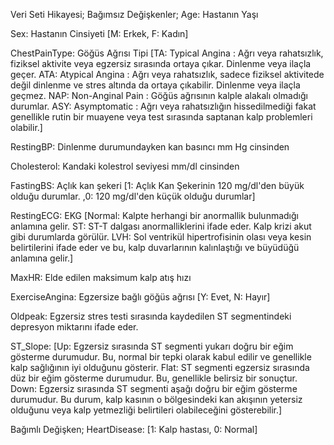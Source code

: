 Veri Seti Hikayesi;
Bağımsız Değişkenler;
Age: Hastanın Yaşı

Sex: Hastanın Cinsiyeti [M: Erkek, F: Kadın]

ChestPainType: Göğüs Ağrısı Tipi [TA: Typical Angina : Ağrı veya rahatsızlık, fiziksel aktivite veya egzersiz sırasında ortaya çıkar. Dinlenme veya ilaçla geçer. ATA: Atypical Angina : Ağrı veya rahatsızlık, sadece fiziksel aktivitede değil dinlenme ve stres altında da ortaya çıkabilir. Dinlenme veya ilaçla geçmez. NAP: Non-Anginal Pain : Göğüs ağrısının kalple alakalı olmadığı durumlar. ASY: Asymptomatic : Ağrı veya rahatsızlığın hissedilmediği fakat genellikle rutin bir muayene veya test sırasında saptanan kalp problemleri olabilir.]

RestingBP: Dinlenme durumundayken kan basıncı mm Hg cinsinden

Cholesterol: Kandaki kolestrol seviyesi mm/dl cinsinden

FastingBS: Açlık kan şekeri [1: Açlık Kan Şekerinin 120 mg/dl'den büyük olduğu durumlar. ,0: 120 mg/dl'den küçük olduğu durumlar]

RestingECG: EKG [Normal: Kalpte herhangi bir anormallik bulunmadığı anlamına gelir. ST: ST-T dalgası anormalliklerini ifade eder. Kalp krizi akut gibi durumlarda görülür. LVH: Sol ventrikül hipertrofisinin olası veya kesin belirtilerini ifade eder ve bu, kalp duvarlarının kalınlaştığı ve büyüdüğü anlamına gelir.]

MaxHR: Elde edilen maksimum kalp atış hızı

ExerciseAngina: Egzersize bağlı göğüs ağrısı [Y: Evet, N: Hayır]

Oldpeak: Egzersiz stres testi sırasında kaydedilen ST segmentindeki depresyon miktarını ifade eder.

ST_Slope: [Up: Egzersiz sırasında ST segmenti yukarı doğru bir eğim gösterme durumudur. Bu, normal bir tepki olarak kabul edilir ve genellikle kalp sağlığının iyi olduğunu gösterir. Flat: ST segmenti egzersiz sırasında düz bir eğim gösterme durumudur. Bu, genellikle belirsiz bir sonuçtur. Down: Egzersiz sırasında ST segmenti aşağı doğru bir eğim gösterme durumudur. Bu durum, kalp kasının o bölgesindeki kan akışının yetersiz olduğunu veya kalp yetmezliği belirtileri olabileceğini gösterebilir.]

Bağımlı Değişken;
HeartDisease: [1: Kalp hastası, 0: Normal]
